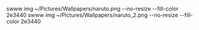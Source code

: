 swww img ~/Pictures/Wallpapers/naruto.png --no-resize --fill-color 2e3440
swww img ~/Pictures/Wallpapers/naruto_2.png --no-resize --fill-color 2e3440
